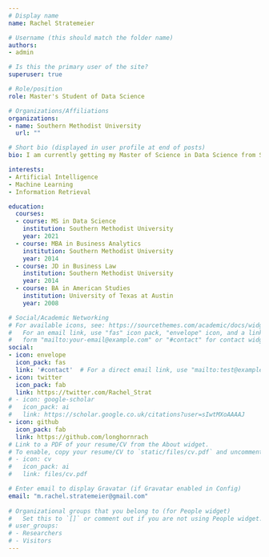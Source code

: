```yaml
---
# Display name
name: Rachel Stratemeier

# Username (this should match the folder name)
authors:
- admin

# Is this the primary user of the site?
superuser: true

# Role/position
role: Master's Student of Data Science

# Organizations/Affiliations
organizations:
- name: Southern Methodist University
  url: ""

# Short bio (displayed in user profile at end of posts)
bio: I am currently getting my Master of Science in Data Science from SMU. I love programming, reading and my dogs.

interests:
- Artificial Intelligence
- Machine Learning
- Information Retrieval

education:
  courses:
  - course: MS in Data Science
    institution: Southern Methodist University
    year: 2021
  - course: MBA in Business Analytics
    institution: Southern Methodist University
    year: 2014
  - course: JD in Business Law
    institution: Southern Methodist University
    year: 2014
  - course: BA in American Studies
    institution: University of Texas at Austin
    year: 2008

# Social/Academic Networking
# For available icons, see: https://sourcethemes.com/academic/docs/widgets/#icons
#   For an email link, use "fas" icon pack, "envelope" icon, and a link in the
#   form "mailto:your-email@example.com" or "#contact" for contact widget.
social:
- icon: envelope
  icon_pack: fas
  link: '#contact'  # For a direct email link, use "mailto:test@example.org".
- icon: twitter
  icon_pack: fab
  link: https://twitter.com/Rachel_Strat
# - icon: google-scholar
#   icon_pack: ai
#   link: https://scholar.google.co.uk/citations?user=sIwtMXoAAAAJ
- icon: github
  icon_pack: fab
  link: https://github.com/longhornrach
# Link to a PDF of your resume/CV from the About widget.
# To enable, copy your resume/CV to `static/files/cv.pdf` and uncomment the lines below.  
# - icon: cv
#   icon_pack: ai
#   link: files/cv.pdf

# Enter email to display Gravatar (if Gravatar enabled in Config)
email: "m.rachel.stratemeier@gmail.com"
  
# Organizational groups that you belong to (for People widget)
#   Set this to `[]` or comment out if you are not using People widget.  
# user_groups:
# - Researchers
# - Visitors
---
```


<!-- Nelson Bighetti is a professor of artificial intelligence at the Stanford AI Lab. His research interests include distributed robotics, mobile computing and programmable matter. He leads the Robotic Neurobiology group, which develops self-reconfiguring robots, systems of self-organizing robots, and mobile sensor networks.

Lorem ipsum dolor sit amet, consectetur adipiscing elit. Sed neque elit, tristique placerat feugiat ac, facilisis vitae arcu. Proin eget egestas augue. Praesent ut sem nec arcu pellentesque aliquet. Duis dapibus diam vel metus tempus vulputate.  -->
